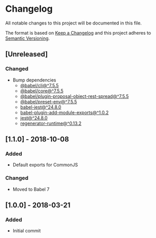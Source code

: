 # Changelog
All notable changes to this project will be documented in this file.

The format is based on [Keep a Changelog](http://keepachangelog.com/en/1.0.0/)
and this project adheres to [Semantic Versioning](http://semver.org/spec/v2.0.0.html).

## [Unreleased]
### Changed
- Bump dependencies
  - [@babel/cli@^7.5.5](https://www.npmjs.com/package/@babel/cli)
  - [@babel/core@^7.5.5](https://www.npmjs.com/package/@babel/core)
  - [@babel/plugin-proposal-object-rest-spread@^7.5.5](https://www.npmjs.com/package/@babel/plugin-proposal-object-rest-spread)
  - [@babel/preset-env@^7.5.5](https://www.npmjs.com/package/@babel/preset-env)
  - [babel-jest@^24.8.0](https://www.npmjs.com/package/babel-jest)
  - [babel-plugin-add-module-exports@^1.0.2](https://www.npmjs.com/package/babel-plugin-add-module-exports)
  - [jest@^24.8.0](https://www.npmjs.com/package/jest)
  - [regenerator-runtime@^0.13.2](https://www.npmjs.com/package/regenerator-runtime)

## [1.1.0] - 2018-10-08
### Added
- Default exports for CommonJS

### Changed
- Moved to Babel 7

## [1.0.0] - 2018-03-21
### Added
- Initial commit
